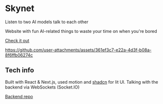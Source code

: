# Skynet

Listen to two AI models talk to each other

Website with fun AI-related things to waste your time on when you're bored

[Check it out](https://skynet-demo.vercel.app)

https://github.com/user-attachments/assets/361ef3c7-e22a-4d3f-b08a-8f6ffb06274c

## Tech info

Built with React & Next.js, used motion and [shadcn](https://ui.shadcn.com/) for lit UI. Talking with the backend via WebSockets (Socket.IO)

[Backend repo](https://github.com/one-with-violets-in-her-lap/skynet-backend)

